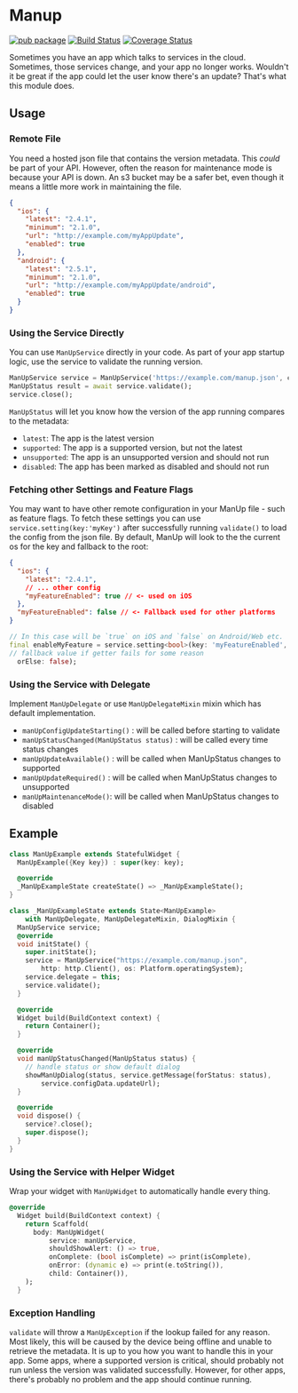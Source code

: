 # Manup

[![pub package](https://img.shields.io/pub/v/manup.svg)](https://pub.dartlang.org/packages/manup) [![Build Status](https://travis-ci.org/NextFaze/flutter_manup.svg?branch=master)](https://travis-ci.org/NextFaze/flutter_manup) [![Coverage Status](https://coveralls.io/repos/github/NextFaze/flutter_manup/badge.svg?branch=master)](https://coveralls.io/github/NextFaze/flutter_manup?branch=master)

Sometimes you have an app which talks to services in the cloud. Sometimes,
those services change, and your app no longer works. Wouldn't it be great if
the app could let the user know there's an update? That's what this module
does.

## Usage

### Remote File

You need a hosted json file that contains the version metadata. This _could_ be part of your API. However,
often the reason for maintenance mode is because your API is down. An s3 bucket may be a safer bet,
even though it means a little more work in maintaining the file.

```json
{
  "ios": {
    "latest": "2.4.1",
    "minimum": "2.1.0",
    "url": "http://example.com/myAppUpdate",
    "enabled": true
  },
  "android": {
    "latest": "2.5.1",
    "minimum": "2.1.0",
    "url": "http://example.com/myAppUpdate/android",
    "enabled": true
  }
}
```

### Using the Service Directly

You can use `ManUpService` directly in your code. As part of your app startup logic, use the service to validate the running version.

```dart
ManUpService service = ManUpService('https://example.com/manup.json', client: http.Client());
ManUpStatus result = await service.validate();
service.close();
```

`ManUpStatus` will let you know how the version of the app running compares to the metadata:

- `latest`: The app is the latest version
- `supported`: The app is a supported version, but not the latest
- `unsupported`: The app is an unsupported version and should not run
- `disabled`: The app has been marked as disabled and should not run

### Fetching other Settings and Feature Flags

You may want to have other remote configuration in your ManUp file - such as
feature flags. To fetch these settings you can use
`service.setting(key:'myKey')` after successfully running `validate()` to load
the config from the json file. By default, ManUp will look to the the current os
for the key and fallback to the root:

```json
{
  "ios": {
    "latest": "2.4.1",
    // ... other config
    "myFeatureEnabled": true // <- used on iOS
  },
  "myFeatureEnabled": false // <- Fallback used for other platforms
}
```

```dart
// In this case will be `true` on iOS and `false` on Android/Web etc.
final enableMyFeature = service.setting<bool>(key: 'myFeatureEnabled',
// fallback value if getter fails for some reason
  orElse: false);
```

### Using the Service with Delegate

Implement `ManUpDelegate` or use `ManUpDelegateMixin` mixin which has default implementation.

- `manUpConfigUpdateStarting()` : will be called before starting to validate
- `manUpStatusChanged(ManUpStatus status)` : will be called every time status changes
- `manUpUpdateAvailable()` : will be called when ManUpStatus changes to supported
- `manUpUpdateRequired()` : will be called when ManUpStatus changes to unsupported
- `manUpMaintenanceMode()`: will be called when ManUpStatus changes to disabled

## Example

```dart
class ManUpExample extends StatefulWidget {
  ManUpExample({Key key}) : super(key: key);

  @override
  _ManUpExampleState createState() => _ManUpExampleState();
}

class _ManUpExampleState extends State<ManUpExample>
    with ManUpDelegate, ManUpDelegateMixin, DialogMixin {
  ManUpService service;
  @override
  void initState() {
    super.initState();
    service = ManUpService("https://example.com/manup.json",
        http: http.Client(), os: Platform.operatingSystem);
    service.delegate = this;
    service.validate();
  }

  @override
  Widget build(BuildContext context) {
    return Container();
  }

  @override
  void manUpStatusChanged(ManUpStatus status) {
    // handle status or show default dialog
    showManUpDialog(status, service.getMessage(forStatus: status),
        service.configData.updateUrl);
  }

  @override
  void dispose() {
    service?.close();
    super.dispose();
  }
}
```

### Using the Service with Helper Widget

Wrap your widget with `ManUpWidget` to automatically handle every thing.

```dart
@override
  Widget build(BuildContext context) {
    return Scaffold(
      body: ManUpWidget(
          service: manUpService,
          shouldShowAlert: () => true,
          onComplete: (bool isComplete) => print(isComplete),
          onError: (dynamic e) => print(e.toString()),
          child: Container()),
    );
  }
```

### Exception Handling

`validate` will throw a `ManUpException` if the lookup failed for any reason. Most likely, this will be caused
by the device being offline and unable to retrieve the metadata. It is up to you how you want to handle this in your app. Some apps, where a supported version is critical, should probably not run unless the version was validated successfully. However, for other apps, there's probably no problem and the app should continue running.

